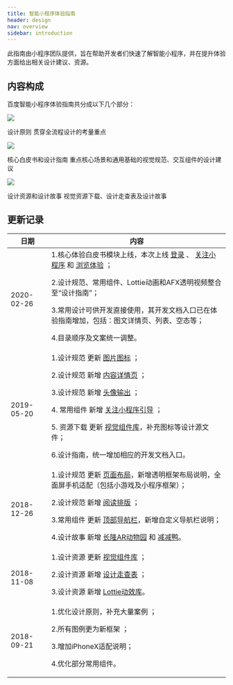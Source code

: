 ```yaml
---
title: 智能小程序体验指南
header: design
nav: overview
sidebar: introduction
---
```

 
此指南由小程序团队提供，旨在帮助开发者们快速了解智能小程序，并在提升体验方面给出相关设计建议、资源。

## 内容构成
百度智能小程序体验指南共分成以下几个部分：
<div class="m-doc-custom-examples">
	<div class="m-doc-custom-examples-correct">
		<a href="https://smartprogram.baidu.com/docs/design/principle/easytouse/" class="m-doc-custom-download-left"><img src="../../../img/design/overview/1-1.png">
		</a><p class="m-doc-custom-examples-text">设计原则
		贯穿全流程设计的考量重点</p>
	</div>
	<div class="m-doc-custom-examples-correct">
		<a href="https://smartprogram.baidu.com/docs/design/foundation/layout/" class="m-doc-custom-download-left"><img src="../../../img/design/overview/1-2.png">
		</a><p class="m-doc-custom-examples-text">核心白皮书和设计指南
		重点核心场景和通用基础的视觉规范、交互组件的设计建议</p>
	</div>
	<div class="m-doc-custom-examples-correct">
		<a href="https://smartprogram.baidu.com/docs/design/resource/uikit/" class="m-doc-custom-download-left"><img src="../../../img/design/overview/1-3.png">
		</a><p class="m-doc-custom-examples-text">设计资源和设计故事
		视觉资源下载、设计走查表及设计故事</p>
	</div>
</div>


## 更新记录 

|日期|内容|
|--|--|
|2020-02-26|1.核心体验白皮书模块上线，本次上线 [登录](../../whitebook/how_to_login/)  、 [关注小程序](../../whitebook/how_to_guide_add/) 和 [浏览体验](../../whitebook/how_to_improve_browsing_experience/) ； <p> 2.设计规范、常用组件、Lottie动画和AFX透明视频整合至“设计指南”； <p> 3.常用设计可供开发直接使用，其开发文档入口已在体验指南增加，包括：图文详情页、列表、空态等；<p>4.目录顺序及文案统一调整。|
|2019-05-20|1.设计规范 更新 [图片图标](../../foundation/pic/) ； <p>2.设计规范 新增 [内容详情页](../../foundation/detailPages/) ；<p>3.设计规范 新增 [头像输出](../../foundation/logo/) ；<p>4. 常用组件 新增 [关注小程序引导](../../component/guide_add/) ；<p>5. 资源下载 更新 [视觉组件库](../../resource/uikit/)，补充图标等设计源文件；<p>6.设计指南，统一增加相应的开发文档入口。|
|2018-12-26|1.设计规范 更新 [页面布局](../../foundation/layout/)，新增透明框架布局说明，全面屏手机适配（包括小游戏及小程序框架）； <p> 2.设计规范 新增 [阅读排版](../../foundation/typography/) ；<p>3.常用组件 更新 [顶部导航栏](../../component/topnav/)，新增自定义导航栏说明；<p>4.设计故事 新增 [长隆AR动物园](../../story/arzoo/) 和 [减减鸭](../../story/light_up/)。|
|2018-11-08|1.设计资源 更新 [视觉组件库](../../resource/uikit/) ； <p>2.设计资源 新增 [设计走查表](../../resource/checklist/) ；<p>3.设计资源 新增 [Lottie动效库](../../resource/lottie/)。|
|2018-09-21|1.优化设计原则，补充大量案例 ；<p> 2.所有图例更为新框架 ；<p>3.增加iPhoneX适配说明；<p>4.优化部分常用组件。|
